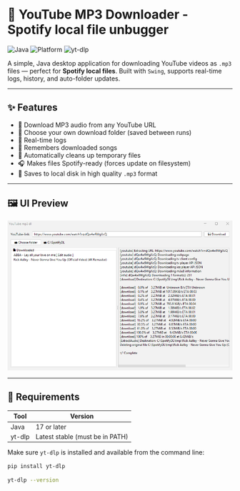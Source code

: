 # 🎵 YouTube MP3 Downloader - Spotify local file unbugger

![Java](https://img.shields.io/badge/Java-17%2B-blue.svg)
![Platform](https://img.shields.io/badge/Platform-Windows%20%7C%20Cross--platform-lightgrey)
![yt-dlp](https://img.shields.io/badge/yt--dlp-required-yellow)

A simple, Java desktop application for downloading YouTube videos as `.mp3` files — perfect for **Spotify local files**. Built with `Swing`, supports real-time logs, history, and auto-folder updates.

---

## ✨ Features

- 🔗 Download MP3 audio from any YouTube URL
- 📂 Choose your own download folder (saved between runs)
- 📃 Real-time logs
- 🧠 Remembers downloaded songs
- 🧼 Automatically cleans up temporary files
- 🎧 Makes files Spotify-ready (forces update on filesystem)
- 💾 Saves to local disk in high quality `.mp3` format

---

## 🖼 UI Preview

<img src="assets/prev.png" width="600"/>

---

## 🔧 Requirements

| Tool     | Version      |
|----------|--------------|
| Java     | 17 or later  |
| yt-dlp   | Latest stable (must be in PATH) |

Make sure `yt-dlp` is installed and available from the command line:


```bash
pip install yt-dlp
```
```bash
yt-dlp --version
```
